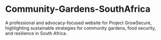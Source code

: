 # Community-Gardens-SouthAfrica
A professional and advocacy-focused website for Project GrowSecure, highlighting sustainable strategies for community gardens, food security, and resilience in South Africa.
